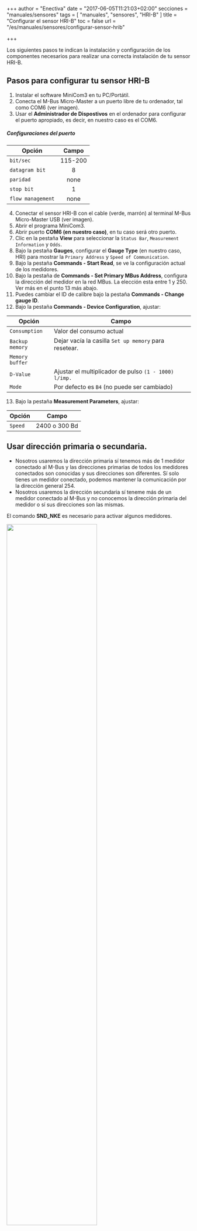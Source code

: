+++
author = "Enectiva"
date = "2017-06-05T11:21:03+02:00"
secciones = "manuales/sensores"
tags = [
    "manuales",
    "sensores",
    "HRI-B"
]
title = "Configurar el sensor HRI-B"
toc = false
url = "/es/manuales/sensores/configurar-sensor-hrib"

+++

Los siguientes pasos te indican la instalación y configuración de los componentes necesarios para realizar una correcta instalación de tu sensor HRI-B.

## Pasos para configurar tu sensor HRI-B

1. Instalar el software MiniCom3 en tu PC/Portátil.
2. Conecta el M-Bus Micro-Master a un puerto libre de tu ordenador, tal como COM6 (ver imagen).
3. Usar el **Administrador de Dispostivos** en el ordenador para configurar el puerto apropiado, es decir, en nuestro caso es el COM6.

##### Configuraciones del puerto

| Opción | Campo |
|-------|:------:|
| `bit/sec` | 115-200 |
| `datagram bit` | 8 |
| `paridad` | none |
| `stop bit` | 1 |
| `flow management` | none |

4. Conectar el sensor HRI-B con el cable (verde, marrón) al terminal M-Bus Micro-Master USB (ver imagen).
5. Abrir el programa MiniCom3.
6. Abrir puerto **COM6 (en nuestro caso)**, en tu caso será otro puerto.
7. Clic en la pestaña **View** para seleccionar la `Status Bar`, `Measurement Information` y `Odds`.
8. Bajo la pestaña **Gauges**, configurar el **Gauge Type** (en nuestro caso, HRI) para mostrar la `Primary Address` y `Speed of Communication`.
9. Bajo la pestaña **Commands - Start Read**, se ve la configuración actual de los medidores.
10. Bajo la pestaña de **Commands - Set Primary MBus Address**, configura la dirección del medidor en la red MBus. La elección esta entre 1 y 250. Ver más en el punto 13 más abajo.
11. Puedes cambiar el ID de calibre bajo la pestaña **Commands - Change gauge ID**.
12. Bajo la pestaña **Commands - Device Configuration**, ajustar:

| Opción | Campo |
|--------|-------|
| `Consumption` | Valor del consumo actual |
| `Backup memory` | Dejar vacía la casilla `Set up memory` para resetear. |
| `Memory buffer` ||
| `D-Value` | Ajustar el multiplicador de pulso `(1 - 1000) l/imp.` |
| `Mode` | Por defecto es `B4` (no puede ser cambiado) |

13. Bajo la pestaña **Measurement Parameters**, ajustar:

| Opción | Campo |
|--------|-------|
| `Speed` | 2400 o 300 Bd |

## Usar dirección primaria o secundaria.

- Nosotros usaremos la dirección primaria sí tenemos más de 1 medidor conectado al M-Bus y las direcciones primarias de todos los medidores conectados son conocidas y sus direcciones son diferentes. Sí solo tienes un medidor conectado, podemos mantener la comunicación por la dirección general 254.
- Nosotros usaremos la dirección secundaria sí teneme más de un medidor conectado al M-Bus y no conocemos la dirección primaria del medidor  o sí sus direcciones son las mismas.

El comando **SND_NKE** es necesario para activar algunos medidores.

<img class="center" src="/images/connection-hrib-to-computer.jpg" style="width:70%"></img>
